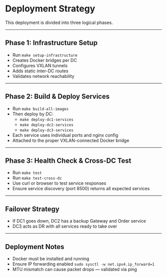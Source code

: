 # Deployment Strategy

This deployment is divided into three logical phases.

---

## Phase 1: Infrastructure Setup

- Run `make setup-infrastructure`
- Creates Docker bridges per DC
- Configures VXLAN tunnels
- Adds static inter-DC routes
- Validates network reachability

---

## Phase 2: Build & Deploy Services

- Run `make build-all-images`  
- Then deploy by DC:
  - `make deploy-dc1-services`
  - `make deploy-dc2-services`
  - `make deploy-dc3-services`
- Each service uses individual ports and nginx config
- Attached to the proper VXLAN-connected Docker bridge

---

## Phase 3: Health Check & Cross-DC Test

- Run `make test`
- Run `make test-cross-dc`
- Use curl or browser to test service responses
- Ensure service discovery (port 8500) returns all expected services

---

## Failover Strategy

- If DC1 goes down, DC2 has a backup Gateway and Order service
- DC3 acts as DR with all services ready to take over

---

## Deployment Notes

- Docker must be installed and running
- Ensure IP forwarding enabled `sudo sysctl -w net.ipv4.ip_forward=1`
- MTU mismatch can cause packet drops — validated via ping 